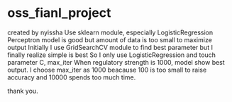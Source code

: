 # oss_fianl_project

created by nyissha
Use sklearn module, especially LogisticRegression
Perceptron model is good but amount of data is too small to maximize output
Initially I use GridSearchCV module to find best parameter but I finally realize simple is best
So I only use LogisticRegression and touch parameter C, max_iter
When regulatory strength is 1000, model show best output. 
I choose max_iter as 1000 beacause 100 is too small to raise accuracy and 10000 spends too much time.

thank you.
